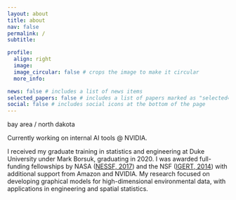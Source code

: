 ```yaml
---
layout: about
title: about
nav: false
permalink: /
subtitle: 

profile:
  align: right
  image: 
  image_circular: false # crops the image to make it circular
  more_info: 

news: false # includes a list of news items
selected_papers: false # includes a list of papers marked as "selected={true}"
social: false # includes social icons at the bottom of the page
---
```

<p>bay area / north dakota</p>

Currently working on internal AI tools @ NVIDIA. 

I received my graduate training in statistics and engineering at Duke University under Mark Borsuk, graduating in 2020. I was awarded full-funding fellowships by NASA ([NESSF, 2017](https://cce.nasa.gov/cgi-bin/terrestrial_ecology/pi_list.pl?projType=project&progID=2&projID=4037)) and the NSF ([IGERT, 2014](https://czo-archive.criticalzone.org/calhoun/news/story/duke-phd-students-win-2-year-igert-fellowships/)) with additional support from Amazon and NVIDIA. My research focused on developing graphical models for high-dimensional environmental data, with applications in engineering and spatial statistics.
